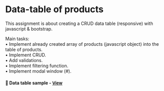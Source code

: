 
# Data-table of products

This assignment is about creating a CRUD data table (responsive) with javascript & bootstrap.

Main tasks:
<br>• Implement already created array of products (javascript object) into the table of products.
<br>• Implement CRUD.
<br>• Add validations.
<br>• Implement filtering function.
<br>• Implement modal window (#).

<h4>🔹  Data table sample - <a href="https://simonakom.github.io/crud-products-data-table/index.html" style="font-size:small;">View</a><h4>
